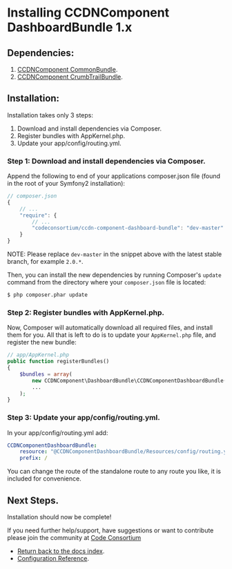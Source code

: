 Installing CCDNComponent DashboardBundle 1.x
============================================

## Dependencies:

1. [CCDNComponent CommonBundle](https://github.com/codeconsortium/CCDNComponentCommonBundle).
2. [CCDNComponent CrumbTrailBundle](https://github.com/codeconsortium/CCDNComponentCrumbTrailBundle).

## Installation:

Installation takes only 3 steps:

1. Download and install dependencies via Composer.
2. Register bundles with AppKernel.php.
3. Update your app/config/routing.yml.

### Step 1: Download and install dependencies via Composer.

Append the following to end of your applications composer.json file (found in the root of your Symfony2 installation):

``` js
// composer.json
{
    // ...
    "require": {
        // ...
        "codeconsortium/ccdn-component-dashboard-bundle": "dev-master"
    }
}
```

NOTE: Please replace ``dev-master`` in the snippet above with the latest stable branch, for example ``2.0.*``.

Then, you can install the new dependencies by running Composer's ``update``
command from the directory where your ``composer.json`` file is located:

``` bash
$ php composer.phar update
```

### Step 2: Register bundles with AppKernel.php.

Now, Composer will automatically download all required files, and install them
for you. All that is left to do is to update your ``AppKernel.php`` file, and
register the new bundle:

``` php
// app/AppKernel.php
public function registerBundles()
{
    $bundles = array(
		new CCDNComponent\DashboardBundle\CCDNComponentDashboardBundle(),
		...
	);
}
```

### Step 3: Update your app/config/routing.yml.

In your app/config/routing.yml add:

``` yml
CCDNComponentDashboardBundle:
    resource: "@CCDNComponentDashboardBundle/Resources/config/routing.yml"
    prefix: /
```

You can change the route of the standalone route to any route you like, it is included for convenience.

## Next Steps.

Installation should now be complete!

If you need further help/support, have suggestions or want to contribute please join the community at [Code Consortium](http://www.codeconsortium.com)

- [Return back to the docs index](index.md).
- [Configuration Reference](configuration_reference.md).
